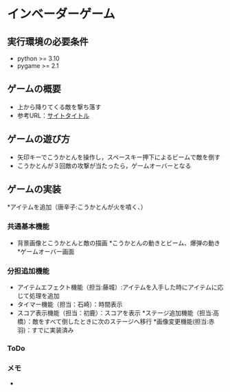 # インベーダーゲーム

## 実行環境の必要条件
* python >= 3.10
* pygame >= 2.1

## ゲームの概要
* 上から降りてくる敵を撃ち落す
* 参考URL：[サイトタイトル](https://www.hoge.com/)

## ゲームの遊び方
* 矢印キーでこうかとんを操作し，スペースキー押下によるビームで敵を倒す
* こうかとんが３回敵の攻撃が当たったら，ゲームオーバーとなる

## ゲームの実装
*アイテムを追加（唐辛子:こうかとんが火を噴く、）

### 共通基本機能
* 背景画像とこうかとんと敵の描画
*こうかとんの動きとビーム、爆弾の動き
*ゲームオーバー画面

### 分担追加機能
* アイテムエフェクト機能（担当:藤城）:アイテムを入手した時にアイテムに応じて処理を追加
* タイマー機能（担当：石崎）：時間表示
* スコア表示機能（担当：初鹿）：スコアを表示
*ステージ追加機能（担当:高橋）：敵をすべて倒したときに次のステージへ移行
*画像変更機能(担当:赤羽)：すでに実装済み

### ToDo


### メモ
*